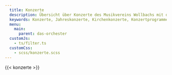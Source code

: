 ```yaml
---
  title: Konzerte
  description: Übersicht über Konzerte des Musikvereins Wollbachs mit detaillierter Übersicht über Programme und Solisten.
  keywords: Konzerte, Jahreskonzerte, Kirchenkonzerte, Konzertprogramme
  menu:
    main:
      parent: das-orchester
  customJs:
    - ts/filter.ts
  customCss:
    - scss/konzerte.scss
---
```


{{< konzerte >}}
